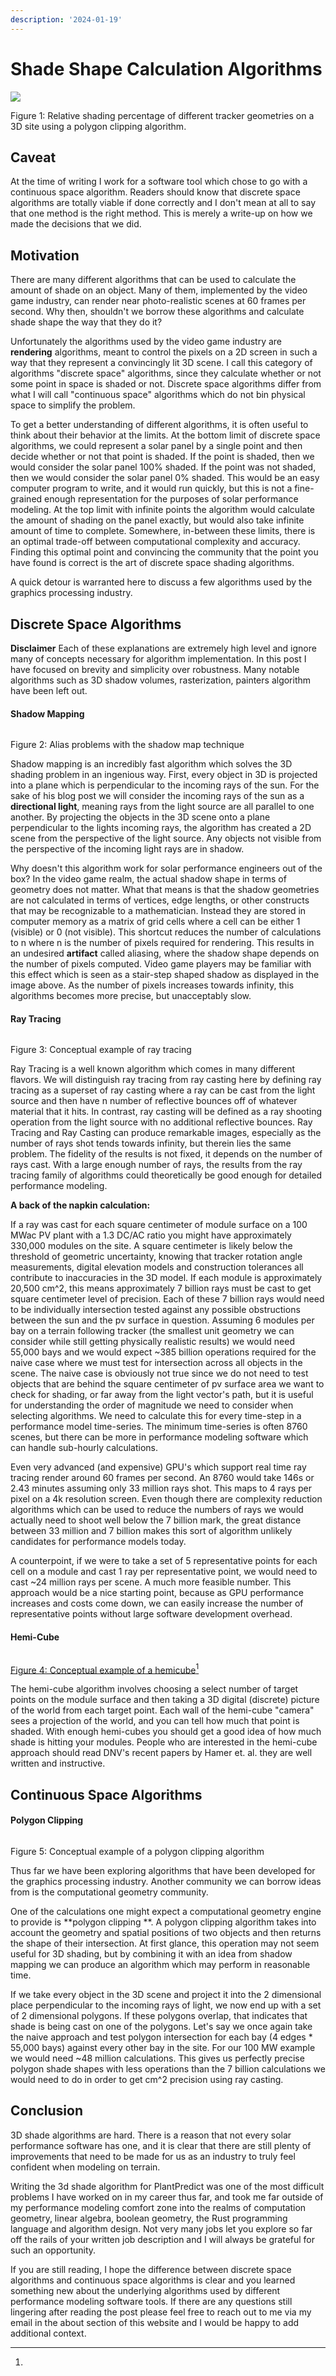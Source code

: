 ```yaml
---
description: '2024-01-19'
---
```


# Shade Shape Calculation Algorithms

![](<../../.gitbook/assets/image (5).png>)

Figure 1: Relative shading percentage of different tracker geometries on a 3D site using a polygon clipping algorithm.

## Caveat

At the time of writing I work for a software tool which chose to go with a continuous space algorithm. Readers should know that discrete space algorithms are totally viable if done correctly and I don't mean at all to say that one method is the right method. This is merely a write-up on how we made the decisions that we did.

## Motivation

There are many different algorithms that can be used to calculate the amount of shade on an object. Many of them, implemented by the video game industry, can render near photo-realistic scenes at 60 frames per second. Why then, shouldn't we borrow these algorithms and calculate shade shape the way that they do it?

Unfortunately the algorithms used by the video game industry are **rendering** algorithms, meant to control the pixels on a 2D screen in such a way that they represent a convincingly lit 3D scene. I call this category of algorithms "discrete space" algorithms, since they calculate whether or not some point in space is shaded or not. Discrete space algorithms differ from what I will call "continuous space" algorithms which do not bin physical space to simplify the problem.

To get a better understanding of different algorithms, it is often useful to think about their behavior at the limits. At the bottom limit of discrete space algorithms, we could represent a solar panel by a single point and then decide whether or not that point is shaded. If the point is shaded, then we would consider the solar panel 100% shaded. If the point was not shaded, then we would consider the solar panel 0% shaded. This would be an easy computer program to write, and it would run quickly, but this is not a fine-grained enough representation for the purposes of solar performance modeling. At the top limit with infinite points the algorithm would calculate the amount of shading on the panel exactly, but would also take infinite amount of time to complete. Somewhere, in-between these limits, there is an optimal trade-off between computational complexity and accuracy. Finding this optimal point and convincing the community that the point you have found is correct is the art of discrete space shading algorithms.

A quick detour is warranted here to discuss a few algorithms used by the graphics processing industry.

## Discrete Space Algorithms

**Disclaimer** Each of these explanations are extremely high level and ignore many of concepts necessary for algorithm implementation. In this post I have focused on brevity and simplicity over robustness. Many notable algorithms such as 3D shadow volumes, rasterization, painters algorithm have been left out.

#### Shadow Mapping

<figure><img src="../../.gitbook/assets/image (6).png" alt=""><figcaption></figcaption></figure>

Figure 2: Alias problems with the shadow map technique

Shadow mapping is an incredibly fast algorithm which solves the 3D shading problem in an ingenious way. First, every object in 3D is projected into a plane which is perpendicular to the incoming rays of the sun. For the sake of his blog post we will consider the incoming rays of the sun as a **directional light**, meaning rays from the light source are all parallel to one another. By projecting the objects in the 3D scene onto a plane perpendicular to the lights incoming rays, the algorithm has created a 2D scene from the perspective of the light source. Any objects not visible from the perspective of the incoming light rays are in shadow.

Why doesn't this algorithm work for solar performance engineers out of the box? In the video game realm, the actual shadow shape in terms of geometry does not matter. What that means is that the shadow geometries are not calculated in terms of vertices, edge lengths, or other constructs that may be recognizable to a mathematician. Instead they are stored in computer memory as a matrix of grid cells where a cell can be either 1 (visible) or 0 (not visible). This shortcut reduces the number of calculations to n where n is the number of pixels required for rendering. This results in an undesired **artifact** called aliasing, where the shadow shape depends on the number of pixels computed. Video game players may be familiar with this effect which is seen as a stair-step shaped shadow as displayed in the image above. As the number of pixels increases towards infinity, this algorithms becomes more precise, but unacceptably slow.

#### Ray Tracing

<figure><img src="../../.gitbook/assets/image (7).png" alt=""><figcaption></figcaption></figure>

&#x20;Figure 3: Conceptual example of ray tracing

Ray Tracing is a well known algorithm which comes in many different flavors. We will distinguish ray tracing from ray casting here by defining ray tracing as a superset of ray casting where a ray can be cast from the light source and then have n number of reflective bounces off of whatever material that it hits. In contrast, ray casting will be defined as a ray shooting operation from the light source with no additional reflective bounces. Ray Tracing and Ray Casting can produce remarkable images, especially as the number of rays shot tends towards infinity, but therein lies the same problem. The fidelity of the results is not fixed, it depends on the number of rays cast. With a large enough number of rays, the results from the ray tracing family of algorithms could theoretically be good enough for detailed performance modeling.

**A back of the napkin calculation:**

If a ray was cast for each square centimeter of module surface on a 100 MWac PV plant with a 1.3 DC/AC ratio you might have approximately 330,000 modules on the site. A square centimeter is likely below the threshold of geometric uncertainty, knowing that tracker rotation angle measurements, digital elevation models and construction tolerances all contribute to inaccuracies in the 3D model. If each module is approximately 20,500 cm^2, this means approximately 7 billion rays must be cast to get square centimeter level of precision. Each of these 7 billion rays would need to be individually intersection tested against any possible obstructions between the sun and the pv surface in question. Assuming 6 modules per bay on a terrain following tracker (the smallest unit geometry we can consider while still getting physically realistic results) we would need 55,000 bays and we would expect \~385 billion operations required for the naive case where we must test for intersection across all objects in the scene. The naive case is obviously not true since we do not need to test objects that are behind the square centimeter of pv surface area we want to check for shading, or far away from the light vector's path, but it is useful for understanding the order of magnitude we need to consider when selecting algorithms. We need to calculate this for every time-step in a performance model time-series. The minimum time-series is often 8760 scenes, but there can be more in performance modeling software which can handle sub-hourly calculations.

Even very advanced (and expensive) GPU's which support real time ray tracing render around 60 frames per second. An 8760 would take 146s or 2.43 minutes assuming only 33 million rays shot. This maps to 4 rays per pixel on a 4k resolution screen. Even though there are complexity reduction algorithms which can be used to reduce the numbers of rays we would actually need to shoot well below the 7 billion mark, the great distance between 33 million and 7 billion makes this sort of algorithm unlikely candidates for performance models today.

A counterpoint, if we were to take a set of 5 representative points for each cell on a module and cast 1 ray per representative point, we would need to cast \~24 million rays per scene. A much more feasible number. This approach would be a nice starting point, because as GPU performance increases and costs come down, we can easily increase the number of representative points without large software development overhead.

#### Hemi-Cube

<figure><img src="../../.gitbook/assets/image (8).png" alt=""><figcaption></figcaption></figure>

[Figure 4: Conceptual example of a hemicube](#user-content-fn-1)[^1]

The hemi-cube algorithm involves choosing a select number of target points on the module surface and then taking a 3D digital (discrete) picture of the world from each target point. Each wall of the hemi-cube "camera" sees a projection of the world, and you can tell how much that point is shaded. With enough hemi-cubes you should get a good idea of how much shade is hitting your modules. People who are interested in the hemi-cube approach should read DNV's recent papers by Hamer et. al. they are well written and instructive.

## Continuous Space Algorithms

#### Polygon Clipping

<figure><img src="../../.gitbook/assets/image (9).png" alt=""><figcaption></figcaption></figure>

Figure 5: Conceptual example of a polygon clipping algorithm

Thus far we have been exploring algorithms that have been developed for the graphics processing industry. Another community we can borrow ideas from is the computational geometry community.

One of the calculations one might expect a computational geometry engine to provide is \*\*polygon clipping \*\*. A polygon clipping algorithm takes into account the geometry and spatial positions of two objects and then returns the shape of their intersection. At first glance, this operation may not seem useful for 3D shading, but by combining it with an idea from shadow mapping we can produce an algorithm which may perform in reasonable time.

If we take every object in the 3D scene and project it into the 2 dimensional place perpendicular to the incoming rays of light, we now end up with a set of 2 dimensional polygons. If these polygons overlap, that indicates that shade is being cast on one of the polygons. Let's say we once again take the naive approach and test polygon intersection for each bay (4 edges \* 55,000 bays) against every other bay in the site. For our 100 MW example we would need \~48 million calculations. This gives us perfectly precise polygon shade shapes with less operations than the 7 billion calculations we would need to do in order to get cm^2 precision using ray casting.

## Conclusion

3D shade algorithms are hard. There is a reason that not every solar performance software has one, and it is clear that there are still plenty of improvements that need to be made for us as an industry to truly feel confident when modeling on terrain.

Writing the 3d shade algorithm for PlantPredict was one of the most difficult problems I have worked on in my career thus far, and took me far outside of my performance modeling comfort zone into the realms of computation geometry, linear algebra, boolean geometry, the Rust programming language and algorithm design. Not very many jobs let you explore so far off the rails of your written job description and I will always be grateful for such an opportunity.

If you are still reading, I hope the difference between discrete space algorithms and continuous space algorithms is clear and you learned something new about the underlying algorithms used by different performance modeling software tools. If there are any questions still lingering after reading the post please feel free to reach out to me via my email in the about section of this website and I would be happy to add additional context.

[^1]: 
